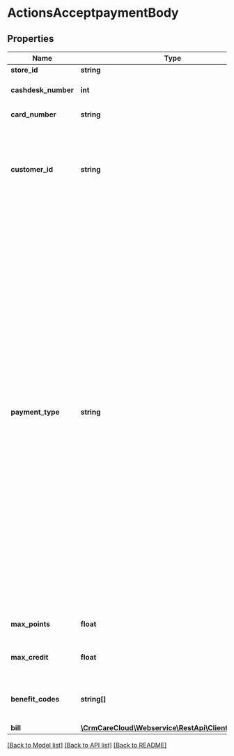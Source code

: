 # ActionsAcceptpaymentBody

## Properties
Name | Type | Description | Notes
------------ | ------------- | ------------- | -------------
**store_id** | **string** | ID of the store. | 
**cashdesk_number** | **int** | Number of the cash-desk in the store. | 
**card_number** | **string** | The customer  card number. | [optional] 
**customer_id** | **string** | ID of the customer that made the purchase. You can search customers by plenty parameter in resource customers. | [optional] 
**payment_type** | **string** | Payment type changes the checkout process depending on the value of the parameter you can allow/deny the use of benefits. *Possible values are: \&quot;S\&quot; - with standard setup checkout process allows you to collect points, but isn&#x27;t possible to apply overall discounts  / \&quot;A\&quot;- checkout process allows you to collect points and apply overall discounts too / \&quot;C\&quot; - use credits for payment, allows you to collect points, but isn&#x27;t possible to apply overall discounts / \&quot;D\&quot;- will enable you to use overall discounts, but you are not able to collect points with this setup.* | 
**max_points** | **float** | Amount of points to be redeemed. | [optional] 
**max_credit** | **float** | Amount of credit customer wants to use in the purchase. | [optional] 
**benefit_codes** | **string[]** | The bill closure will use present codes and recommend discounts. | [optional] 
**bill** | [**\CrmCareCloud\Webservice\RestApi\Client\Model\Bill**](Bill.md) |  | 

[[Back to Model list]](../../README.md#documentation-for-models) [[Back to API list]](../../README.md#documentation-for-api-endpoints) [[Back to README]](../../README.md)


